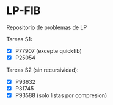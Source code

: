 # LP-FIB
Repositorio de problemas de LP

Tareas S1:
  * [x] P77907 (excepte quickfib)
  * [x] P25054

Tareas S2 (sin recursividad):
  * [x] P93632 
  * [x] P31745
  * [x] P93588 (solo listas por compresion)
